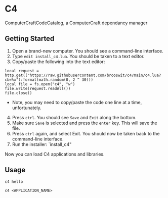 # C4

ComputerCraftCodeCatalog, a ComputerCraft dependancy manager

## Getting Started

1. Open a brand-new computer. You should see a command-line interface.
2. Type `edit install_c4.lua`. You should be taken to a text editor.
3. Copy/paste the following into the text editor:

```
local request = http.get(("https://raw.githubusercontent.com/brooswit/c4/main/c4.lua?cb=%x"):format(math.random(0, 2 ^ 30)))
local file = fs.open("c4", "w")
file.write(request.readAll())
file.close()
```

* Note, you may need to copy/paste the code one line at a time, unfortunately.

4. Press `ctrl`. You should see `Save` and `Exit` along the bottom.
5. Make sure `Save` is selected and press the `enter` key. This will save the file.
6. Press `ctrl` again, and select Exit. You should now be taken back to the command-line interface.
7. Run the installer: `install_c4"

Now you can load C4 applications and libraries.

## Usage

`c4 hello`

`c4 <APPLICATION_NAME>`
